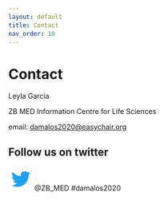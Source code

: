 ```yaml
---
layout: default
title: Contact
nav_order: 10
---
```


# Contact

Leyla Garcia

ZB MED Information Centre for Life Sciences

email: damalos2020@easychair.org

## Follow us on twitter
![twitter](../img/twitter.gif) @ZB_MED #damalos2020
